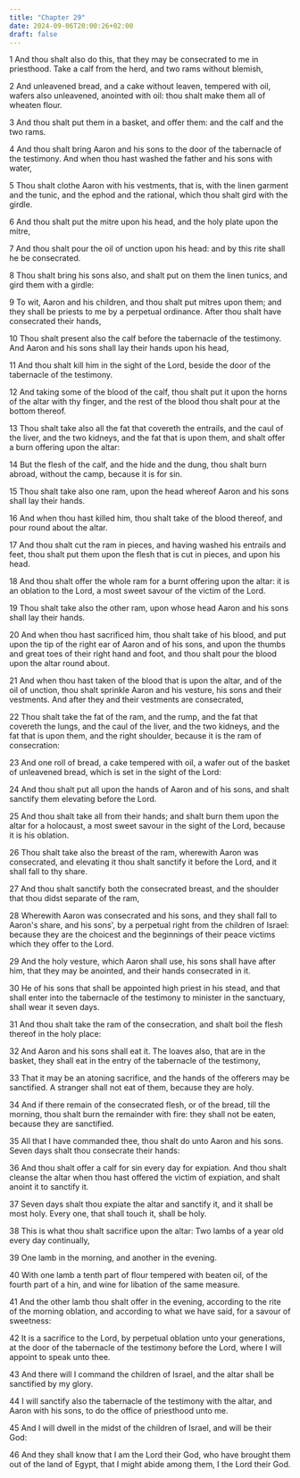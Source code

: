```yaml
---
title: "Chapter 29"
date: 2024-09-06T20:00:26+02:00
draft: false
---
```



1 And thou shalt also do this, that they may be consecrated to me in priesthood. Take a calf from the herd, and two rams without blemish,

2 And unleavened bread, and a cake without leaven, tempered with oil, wafers also unleavened, anointed with oil: thou shalt make them all of wheaten flour.

3 And thou shalt put them in a basket, and offer them: and the calf and the two rams.

4 And thou shalt bring Aaron and his sons to the door of the tabernacle of the testimony. And when thou hast washed the father and his sons with water,

5 Thou shalt clothe Aaron with his vestments, that is, with the linen garment and the tunic, and the ephod and the rational, which thou shalt gird with the girdle.

6 And thou shalt put the mitre upon his head, and the holy plate upon the mitre,

7 And thou shalt pour the oil of unction upon his head: and by this rite shall he be consecrated.

8 Thou shalt bring his sons also, and shalt put on them the linen tunics, and gird them with a girdle:

9 To wit, Aaron and his children, and thou shalt put mitres upon them; and they shall be priests to me by a perpetual ordinance. After thou shalt have consecrated their hands,

10 Thou shalt present also the calf before the tabernacle of the testimony. And Aaron and his sons shall lay their hands upon his head,

11 And thou shalt kill him in the sight of the Lord, beside the door of the tabernacle of the testimony.

12 And taking some of the blood of the calf, thou shalt put it upon the horns of the altar with thy finger, and the rest of the blood thou shalt pour at the bottom thereof.

13 Thou shalt take also all the fat that covereth the entrails, and the caul of the liver, and the two kidneys, and the fat that is upon them, and shalt offer a burn offering upon the altar:

14 But the flesh of the calf, and the hide and the dung, thou shalt burn abroad, without the camp, because it is for sin.

15 Thou shalt take also one ram, upon the head whereof Aaron and his sons shall lay their hands.

16 And when thou hast killed him, thou shalt take of the blood thereof, and pour round about the altar.

17 And thou shalt cut the ram in pieces, and having washed his entrails and feet, thou shalt put them upon the flesh that is cut in pieces, and upon his head.

18 And thou shalt offer the whole ram for a burnt offering upon the altar: it is an oblation to the Lord, a most sweet savour of the victim of the Lord.

19 Thou shalt take also the other ram, upon whose head Aaron and his sons shall lay their hands.

20 And when thou hast sacrificed him, thou shalt take of his blood, and put upon the tip of the right ear of Aaron and of his sons, and upon the thumbs and great toes of their right hand and foot, and thou shalt pour the blood upon the altar round about.

21 And when thou hast taken of the blood that is upon the altar, and of the oil of unction, thou shalt sprinkle Aaron and his vesture, his sons and their vestments. And after they and their vestments are consecrated,

22 Thou shalt take the fat of the ram, and the rump, and the fat that covereth the lungs, and the caul of the liver, and the two kidneys, and the fat that is upon them, and the right shoulder, because it is the ram of consecration:

23 And one roll of bread, a cake tempered with oil, a wafer out of the basket of unleavened bread, which is set in the sight of the Lord:

24 And thou shalt put all upon the hands of Aaron and of his sons, and shalt sanctify them elevating before the Lord.

25 And thou shalt take all from their hands; and shalt burn them upon the altar for a holocaust, a most sweet savour in the sight of the Lord, because it is his oblation.

26 Thou shalt take also the breast of the ram, wherewith Aaron was consecrated, and elevating it thou shalt sanctify it before the Lord, and it shall fall to thy share.

27 And thou shalt sanctify both the consecrated breast, and the shoulder that thou didst separate of the ram,

28 Wherewith Aaron was consecrated and his sons, and they shall fall to Aaron's share, and his sons', by a perpetual right from the children of Israel: because they are the choicest and the beginnings of their peace victims which they offer to the Lord.

29 And the holy vesture, which Aaron shall use, his sons shall have after him, that they may be anointed, and their hands consecrated in it.

30 He of his sons that shall be appointed high priest in his stead, and that shall enter into the tabernacle of the testimony to minister in the sanctuary, shall wear it seven days.

31 And thou shalt take the ram of the consecration, and shalt boil the flesh thereof in the holy place:

32 And Aaron and his sons shall eat it. The loaves also, that are in the basket, they shall eat in the entry of the tabernacle of the testimony,

33 That it may be an atoning sacrifice, and the hands of the offerers may be sanctified. A stranger shall not eat of them, because they are holy.

34 And if there remain of the consecrated flesh, or of the bread, till the morning, thou shalt burn the remainder with fire: they shall not be eaten, because they are sanctified.

35 All that I have commanded thee, thou shalt do unto Aaron and his sons. Seven days shalt thou consecrate their hands:

36 And thou shalt offer a calf for sin every day for expiation. And thou shalt cleanse the altar when thou hast offered the victim of expiation, and shalt anoint it to sanctify it.

37 Seven days shalt thou expiate the altar and sanctify it, and it shall be most holy. Every one, that shall touch it, shall be holy.

38 This is what thou shalt sacrifice upon the altar: Two lambs of a year old every day continually,

39 One lamb in the morning, and another in the evening.

40 With one lamb a tenth part of flour tempered with beaten oil, of the fourth part of a hin, and wine for libation of the same measure.

41 And the other lamb thou shalt offer in the evening, according to the rite of the morning oblation, and according to what we have said, for a savour of sweetness:

42 It is a sacrifice to the Lord, by perpetual oblation unto your generations, at the door of the tabernacle of the testimony before the Lord, where I will appoint to speak unto thee.

43 And there will I command the children of Israel, and the altar shall be sanctified by my glory.

44 I will sanctify also the tabernacle of the testimony with the altar, and Aaron with his sons, to do the office of priesthood unto me.

45 And I will dwell in the midst of the children of Israel, and will be their God:

46 And they shall know that I am the Lord their God, who have brought them out of the land of Egypt, that I might abide among them, I the Lord their God.

